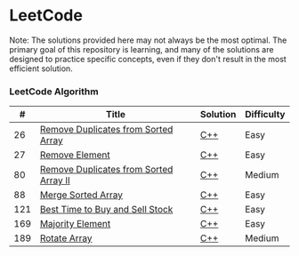 # LeetCode

Note: The solutions provided here may not always be the most optimal. The primary goal of this repository is learning, and many of the solutions are designed to practice specific concepts, even if they don't result in the most efficient solution.

### LeetCode Algorithm

| #   | Title                                                                                                                       | Solution                                                           | Difficulty |
| --- | --------------------------------------------------------------------------------------------------------------------------- | ------------------------------------------------------------------ | ---------- |
| 26  | [Remove Duplicates from Sorted Array](https://leetcode.com/problems/remove-duplicates-from-sorted-array/description/)       | [C++](./problems/26-remove-duplicates-from-sorted-array.cpp)       | Easy       |
| 27  | [Remove Element](https://leetcode.com/problems/remove-element/description/)                                                 | [C++](./problems/27-remove-element.cpp)                            | Easy       |
| 80  | [Remove Duplicates from Sorted Array II](https://leetcode.com/problems/remove-duplicates-from-sorted-array-ii/description/) | [C++](./problems/80-remove-duplicates-from-sorted-array-ii.cpp)    | Medium     |
| 88  | [Merge Sorted Array](https://leetcode.com/problems/merge-sorted-array/description/)                                         | [C++](./problems/88-merge-sorted-array.cpp)                        | Easy       |
| 121 | [Best Time to Buy and Sell Stock](https://leetcode.com/problems/best-time-to-buy-and-sell-stock/description/)               | [C++](./problems/121-best-time-to-buy-and-sell-stock.cpp)          | Easy       |
| 169 | [Majority Element](https://leetcode.com/problems/majority-element/description/)                                             | [C++](https://leetcode.com/problems/majority-element/description/) | Easy       |
| 189 | [Rotate Array](https://leetcode.com/problems/rotate-array/description/)                                                     | [C++](https://leetcode.com/problems/rotate-array/description/)     | Medium     |
